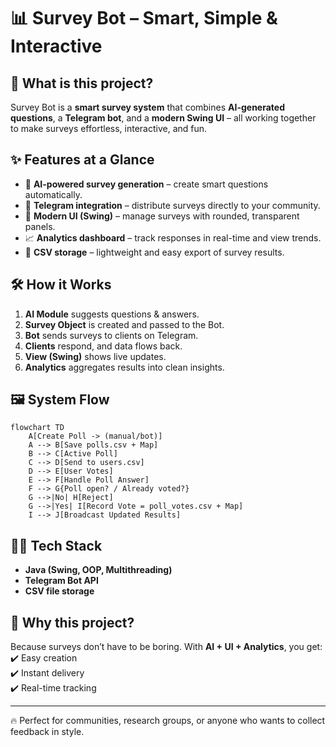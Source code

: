 # 📊 Survey Bot – Smart, Simple & Interactive  

## 🚀 What is this project?  
Survey Bot is a **smart survey system** that combines **AI-generated questions**, a **Telegram bot**, and a **modern Swing UI** – all working together to make surveys effortless, interactive, and fun.  

## ✨ Features at a Glance  
- 🤖 **AI-powered survey generation** – create smart questions automatically.  
- 💬 **Telegram integration** – distribute surveys directly to your community.  
- 🎨 **Modern UI (Swing)** – manage surveys with rounded, transparent panels.  
- 📈 **Analytics dashboard** – track responses in real-time and view trends.  
- 💾 **CSV storage** – lightweight and easy export of survey results.  

## 🛠️ How it Works  
1. **AI Module** suggests questions & answers.  
2. **Survey Object** is created and passed to the Bot.  
3. **Bot** sends surveys to clients on Telegram.  
4. **Clients** respond, and data flows back.  
5. **View (Swing)** shows live updates.  
6. **Analytics** aggregates results into clean insights.  

## 🖼️ System Flow  

```mermaid
flowchart TD
    A[Create Poll -> (manual/bot)]
    A --> B[Save polls.csv + Map]
    B --> C[Active Poll]
    C --> D[Send to users.csv]
    D --> E[User Votes]
    E --> F[Handle Poll Answer]
    F --> G{Poll open? / Already voted?}
    G -->|No| H[Reject]
    G -->|Yes| I[Record Vote = poll_votes.csv + Map]
    I --> J[Broadcast Updated Results]
```

## 🧑‍💻 Tech Stack  
- **Java (Swing, OOP, Multithreading)**  
- **Telegram Bot API**  
- **CSV file storage**  

## 🌟 Why this project?  
Because surveys don’t have to be boring. With **AI + UI + Analytics**, you get:  
✔️ Easy creation  
✔️ Instant delivery  
✔️ Real-time tracking  

---

🔥 Perfect for communities, research groups, or anyone who wants to collect feedback in style.  
